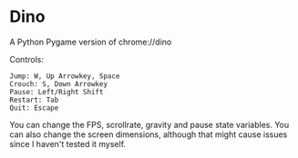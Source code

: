 # Dino
A Python Pygame version of chrome://dino

Controls:

    Jump: W, Up Arrowkey, Space
    Crouch: S, Down Arrowkey
    Pause: Left/Right Shift
    Restart: Tab
    Quit: Escape

You can change the FPS, scrollrate, gravity and pause state variables.
You can also change the screen dimensions, although that might cause issues since I haven't tested it myself.
